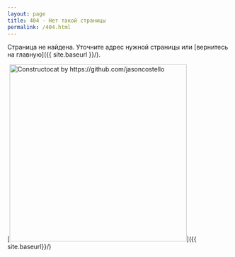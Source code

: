 ```yaml
---
layout: page
title: 404 - Нет такой страницы
permalink: /404.html
---
```


Страница не найдена. Уточните адрес нужной страницы или [вернитесь на главную]({{ site.baseurl }}/).

<!--- Sorry, we can't find that page that you're looking for. You can try again by going [back to the homepage]({{ site.baseurl }}/). ---> 
[<img src="{{ site.baseurl }}/images/404.jpg" alt="Constructocat by https://github.com/jasoncostello" style="width: 400px;"/>]({{ site.baseurl}}/)
